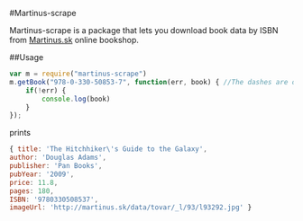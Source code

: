 #Martinus-scrape 

Martinus-scrape is a package that lets you download book data by ISBN from
[Martinus.sk](http://martinus.sk) online bookshop.

##Usage
```JavaScript
var m = require("martinus-scrape")
m.getBook("978-0-330-50853-7", function(err, book) { //The dashes are optional
	if(!err) {
		console.log(book)
	}
});
```
prints
```JavaScript
{ title: 'The Hitchhiker\'s Guide to the Galaxy',
author: 'Douglas Adams',
publisher: 'Pan Books',
pubYear: '2009',
price: 11.8,
pages: 180,
ISBN: '9780330508537',
imageUrl: 'http://martinus.sk/data/tovar/_l/93/l93292.jpg' }
```